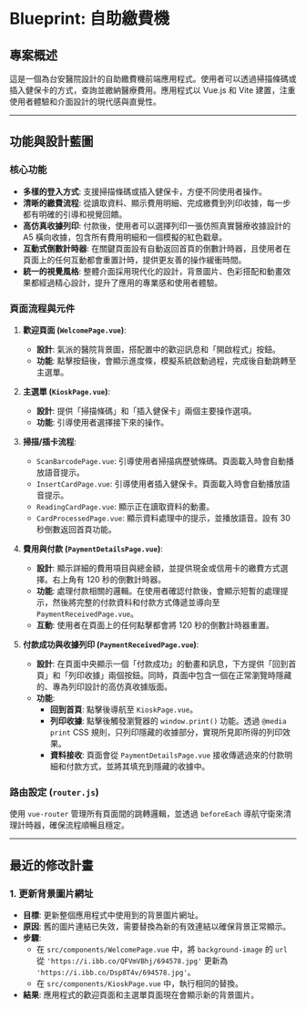 # Blueprint: 自助繳費機

## 專案概述

這是一個為台安醫院設計的自助繳費機前端應用程式。使用者可以透過掃描條碼或插入健保卡的方式，查詢並繳納醫療費用。應用程式以 Vue.js 和 Vite 建置，注重使用者體驗和介面設計的現代感與直覺性。

---

## 功能與設計藍圖

### 核心功能

*   **多樣的登入方式**: 支援掃描條碼或插入健保卡，方便不同使用者操作。
*   **清晰的繳費流程**: 從讀取資料、顯示費用明細、完成繳費到列印收據，每一步都有明確的引導和視覺回饋。
*   **高仿真收據列印**: 付款後，使用者可以選擇列印一張仿照真實醫療收據設計的 A5 橫向收據，包含所有費用明細和一個模擬的紅色戳章。
*   **互動式倒數計時器**: 在關鍵頁面設有自動返回首頁的倒數計時器，且使用者在頁面上的任何互動都會重置計時，提供更友善的操作緩衝時間。
*   **統一的視覺風格**: 整體介面採用現代化的設計，背景圖片、色彩搭配和動畫效果都經過精心設計，提升了應用的專業感和使用者體驗。

### 頁面流程與元件

1.  **歡迎頁面 (`WelcomePage.vue`)**: 
    *   **設計**: 氣派的醫院背景圖，搭配置中的歡迎訊息和「開啟程式」按鈕。
    *   **功能**: 點擊按鈕後，會顯示進度條，模擬系統啟動過程，完成後自動跳轉至主選單。

2.  **主選單 (`KioskPage.vue`)**:
    *   **設計**: 提供「掃描條碼」和「插入健保卡」兩個主要操作選項。
    *   **功能**: 引導使用者選擇接下來的操作。

3.  **掃描/插卡流程**:
    *   `ScanBarcodePage.vue`: 引導使用者掃描病歷號條碼。頁面載入時會自動播放語音提示。
    *   `InsertCardPage.vue`: 引導使用者插入健保卡。頁面載入時會自動播放語音提示。
    *   `ReadingCardPage.vue`: 顯示正在讀取資料的動畫。
    *   `CardProcessedPage.vue`: 顯示資料處理中的提示，並播放語音。設有 30 秒倒數返回首頁功能。

4.  **費用與付款 (`PaymentDetailsPage.vue`)**:
    *   **設計**: 顯示詳細的費用項目與總金額，並提供現金或信用卡的繳費方式選擇。右上角有 120 秒的倒數計時器。
    *   **功能**: 處理付款相關的邏輯。在使用者確認付款後，會顯示短暫的處理提示，然後將完整的付款資料和付款方式傳遞並導向至 `PaymentReceivedPage.vue`。
    *   **互動**: 使用者在頁面上的任何點擊都會將 120 秒的倒數計時器重置。

5.  **付款成功與收據列印 (`PaymentReceivedPage.vue`)**:
    *   **設計**: 在頁面中央顯示一個「付款成功」的動畫和訊息，下方提供「回到首頁」和「列印收據」兩個按鈕。同時，頁面中包含一個在正常瀏覽時隱藏的、專為列印設計的高仿真收據版面。
    *   **功能**:
        *   **回到首頁**: 點擊後導航至 `KioskPage.vue`。
        *   **列印收據**: 點擊後觸發瀏覽器的 `window.print()` 功能。透過 `@media print` CSS 規則，只列印隱藏的收據部分，實現所見即所得的列印效果。
        *   **資料接收**: 頁面會從 `PaymentDetailsPage.vue` 接收傳遞過來的付款明細和付款方式，並將其填充到隱藏的收據中。

### 路由設定 (`router.js`)

使用 `vue-router` 管理所有頁面間的跳轉邏輯，並透過 `beforeEach` 導航守衛來清理計時器，確保流程順暢且穩定。

---

## 最近的修改計畫

### 1. 更新背景圖片網址

*   **目標**: 更新整個應用程式中使用到的背景圖片網址。
*   **原因**: 舊的圖片連結已失效，需要替換為新的有效連結以確保背景正常顯示。
*   **步驟**:
    *   在 `src/components/WelcomePage.vue` 中，將 `background-image` 的 `url` 從 `'https://i.ibb.co/QFVmVBhj/694578.jpg'` 更新為 `'https://i.ibb.co/Dsp8T4v/694578.jpg'`。
    *   在 `src/components/KioskPage.vue` 中，執行相同的替換。
*   **結果**: 應用程式的歡迎頁面和主選單頁面現在會顯示新的背景圖片。
